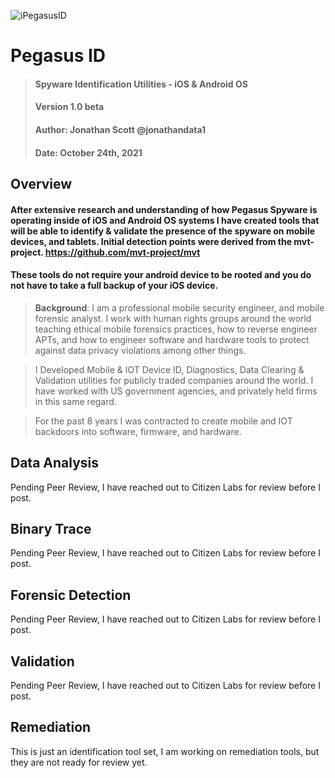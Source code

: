 
![iPegasusID](https://i.postimg.cc/J7KXNS1f/Untitled-design-Max-Quality-2021-10-24-T041108-941.jpg)
# Pegasus ID
>#### Spyware Identification Utilities - iOS & Android OS
>#### Version 1.0 beta
>#### Author: Jonathan Scott @jonathandata1
>#### Date: October 24th, 2021
## Overview
#### After extensive research and understanding of how Pegasus Spyware is operating inside of iOS and Android OS systems I have created tools that will be able to identify & validate the presence of the spyware on mobile devices, and tablets. Initial detection points were derived from the mvt-project. https://github.com/mvt-project/mvt

#### These tools do not require your android device to be rooted and you do not have to take a full backup of your iOS device.

>**Background**: I am a professional mobile security engineer, and mobile forensic analyst. I work with human rights groups around the world teaching ethical mobile forensics practices, how to reverse engineer APTs, and how to engineer software and hardware tools to protect against data privacy violations among other things. 

>I Developed Mobile & IOT Device ID, Diagnostics, Data Clearing & Validation utilities for publicly traded companies around the world. I have worked with US government agencies, and privately held firms in this same regard. 

>For the past 8 years I was contracted to create mobile and IOT backdoors into software, firmware, and hardware. 
 
## Data Analysis 

Pending Peer Review, I have reached out to Citizen Labs for review before I post.

## Binary Trace

Pending Peer Review, I have reached out to Citizen Labs for review before I post.


## Forensic Detection

Pending Peer Review, I have reached out to Citizen Labs for review before I post.


## Validation

Pending Peer Review, I have reached out to Citizen Labs for review before I post.

## Remediation

This is just an identification tool set, I am working on remediation tools, but they are not ready for review yet. 



